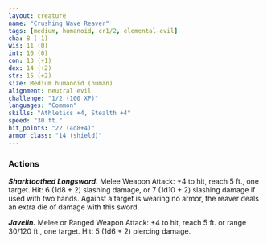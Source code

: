 ```yaml
---
layout: creature
name: "Crushing Wave Reaver"
tags: [medium, humanoid, cr1/2, elemental-evil]
cha: 8 (-1)
wis: 11 (0)
int: 10 (0)
con: 13 (+1)
dex: 14 (+2)
str: 15 (+2)
size: Medium humanoid (human)
alignment: neutral evil
challenge: "1/2 (100 XP)"
languages: "Common"
skills: "Athletics +4, Stealth +4"
speed: "30 ft."
hit_points: "22 (4d8+4)"
armor_class: "14 (shield)"
---
```


### Actions

***Sharktoothed Longsword.*** Melee Weapon Attack: +4 to hit, reach 5 ft., one target. Hit: 6 (1d8 + 2) slashing damage, or 7 (1d10 + 2) slashing damage if used with two hands. Against a target is wearing no armor, the reaver deals an extra die of damage with this sword.

***Javelin.*** Melee or Ranged Weapon Attack: +4 to hit, reach 5 ft. or range 30/120 ft., one target. Hit: 5 (1d6 + 2) piercing damage.
